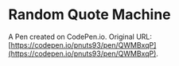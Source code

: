 # Random Quote Machine

A Pen created on CodePen.io. Original URL: [https://codepen.io/pnuts93/pen/QWMBxqP](https://codepen.io/pnuts93/pen/QWMBxqP).


